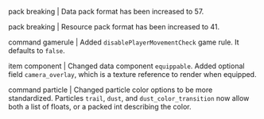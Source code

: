 pack breaking | Data pack format has been increased to 57.

pack breaking | Resource pack format has been increased to 41.

command gamerule | Added `disablePlayerMovementCheck` game rule. It defaults to `false`.

item component | Changed data component `equippable`. Added optional field `camera_overlay`, which is a texture reference to render when equipped.

command particle | Changed particle color options to be more standardized. Particles `trail`, `dust`, and `dust_color_transition` now allow both a list of floats, or a packed int describing the color.
